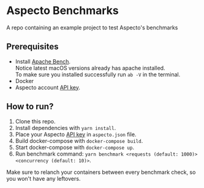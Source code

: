 # Aspecto Benchmarks
A repo containing an example project to test Aspecto's benchmarks

## Prerequisites

* Install [Apache Bench](https://www.tutorialspoint.com/apache_bench/apache_bench_environment_setup.htm).  
 Notice latest macOS versions already has apache installed.  
 To make sure you installed successfully run `ab -V` in the terminal.
 * Docker
 * Aspecto account [API key](https://app.aspecto.io/app/integration/api-key).

 ## How to run?
 1. Clone this repo.
 2. Install dependencies with `yarn install`.
 3. Place your Aspecto [API key](https://app.aspecto.io/app/integration/api-key) in `aspecto.json` file.
 3. Build docker-compose with `docker-compose build`.
 4. Start docker-compose with `docker-compose up`.
 5. Run benchmark command: `yarn benchmark <requests (default: 1000)> <concurrency (default: 10)>`.  

 Make sure to relanch your containers between every benchmark check, so you won't have any leftovers.

 